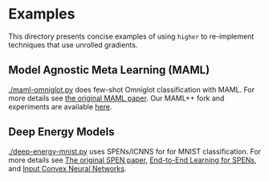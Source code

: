 # Examples

This directory presents concise examples of using `higher`
to re-implement techniques that use unrolled gradients.

## Model Agnostic Meta Learning (MAML)
[./maml-omniglot.py](./maml-omniglot.py)
does few-shot Omniglot classification with MAML.
For more details see [the original MAML paper](https://arxiv.org/abs/1703.03400).
Our MAML++ fork and experiments are available [here](https://github.com/bamos/HowToTrainYourMAMLPytorch).

## Deep Energy Models
[./deep-energy-mnist.py](./deep-energy-mnist.py)
uses SPENs/ICNNS for for MNIST classification.
For more details see
[The original SPEN paper](https://arxiv.org/abs/1511.06350),
[End-to-End Learning for SPENs](https://arxiv.org/abs/1703.05667),
and
[Input Convex Neural Networks](https://arxiv.org/abs/1609.07152).
